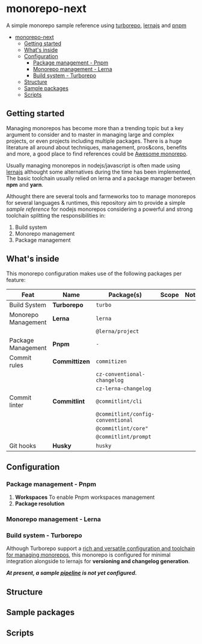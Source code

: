 # monorepo-next

A simple monorepo sample reference using [turborepo](https://turborepo.org/), [lernajs](https://github.com/lerna/lerna) and [pnpm](https://pnpm.io/)

- [monorepo-next](#monorepo-next)
  - [Getting started](#getting-started)
  - [What's inside](#whats-inside)
  - [Configuration](#configuration)
    - [Package management - Pnpm](#package-management---pnpm)
    - [Monorepo management - Lerna](#monorepo-management---lerna)
    - [Build system - Turborepo](#build-system---turborepo)
  - [Structure](#structure)
  - [Sample packages](#sample-packages)
  - [Scripts](#scripts)


## Getting started

Managing monorepos has become more than a trending topic but a key argument to consider and to master in managing large and complex projects, or even projects including multiple packages. There is a huge literature all around about techniques, management, pros&cons, benefits and more, a good place to find references could be [Awesome monorepo](https://github.com/korfuri/awesome-monorepo).

Usually managing monorepos in nodejs/javascript is often made using [lernajs](https://github.com/lerna/lerna) althought some alternatives during the time has been implemented, The basic toolchain usually relied on lerna and a package manager between **npm** and **yarn**.  

Althought there are several tools and farmeworks too to manage monorepos for several languages & runtimes, this repository aim to provide a simple *sample reference* for nodejs monorepos considering a powerful and strong toolchain splitting the responsibilities in:

1. Build system
2. Monorepo management
3. Package management

## What's inside

This monorepo configuration makes use of the following packages per feature:

| Feat                | Name            | Package(s)                            | Scope | Notes |
| ------------------- | --------------- | ------------------------------------- | ----- | ----- |
| Build System        | **Turborepo**   | ```turbo```                           |       |       |
| Monorepo Management | **Lerna**       | ```lerna```                           |       |       |
|                     |                 | ```@lerna/project```                  |       |       |
| Package Management  | **Pnpm**        | ```-```                               |       |       |
| Commit rules        | **Committizen** | ```commitizen```                      |       |       |
|                     |                 | ```cz-conventional-changelog```       |       |       |
|                     |                 | ```cz-lerna-changelog```              |       |       |
| Commit linter       | **Commitlint**  | ```@commitlint/cli```                 |       |       |
|                     |                 | ```@commitlint/config-conventional``` |       |       |
|                     |                 | ```@commitlint/core"```               |       |       |
|                     |                 | ```@commitlint/prompt```              |       |       |
| Git hooks           | **Husky**       | ```husky```                           |       |       |

## Configuration

### Package management - Pnpm

1. **Workspaces**
   To enable Pnpm workspaces management 
2. **Package resolution**
### Monorepo management - Lerna

### Build system - Turborepo

Although Turborepo support a [rich and versatile configuration and toolchain for managing monorepos](https://turborepo.org/docs/guides/complimentary-tools), this monorepo is configured for minimal integration alongside to lernajs for **versioning and changelog generation**. 

***At present, a sample [pipeline](https://turborepo.org/docs/features/pipelines) is not yet configured.***

## Structure

## Sample packages
## Scripts
